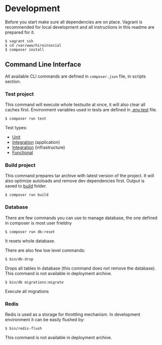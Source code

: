 # Development

Before you start make sure all dependencies are on place. Vagrant is recommended for local development and
all instructions in this readme are prepared for it.  

```
$ vagrant ssh
$ cd /var/www/hireinsocial
$ composer install
```

## Command Line Interface

All available CLI commands are defined in `composer.json` file, in scripts section.

### Test project

This command will execute whole testsuite at once, it will also clear all caches first.
Environment variables used in tests are defined in [.env.test](.env.test) file.

```
$ composer run test
```

Test types:

* [Unit](tests/HireInSocial/Tests/Application/Unit)
* [Integration](tests/HireInSocial/Tests/Application/Integration) (application)
* [Integration](tests/HireInSocial/Tests/Infrastructure/Integration) (infrastructure)
* [Functional](tests/App/Tests/Functional)


### Build project

This command prepares tar archive with latest version of the project. 
It will also optimize autoloads and remove dev dependencies first.
Output is saved to [build](build) folder.

```
$ composer run build
```

### Database

There are few commands you can use to manage database, the one defined in composer is most user frieldny

```
$ composer run db:reset
```

It resets whole database.

There are also few low level commands:

```
$ bin/db-drop
```

Drops all tables in database (this command does not remove the database).
This command is not available in deployment archive.

```
$ bin/db migrations:migrate
```

Execute all migrations


### Redis

Redis is used as a storage for throttling mechanism. 
In development environment it can be easily flushed by:

```
$ bin/redis-flush
```

This command is not available in deployment archive.
